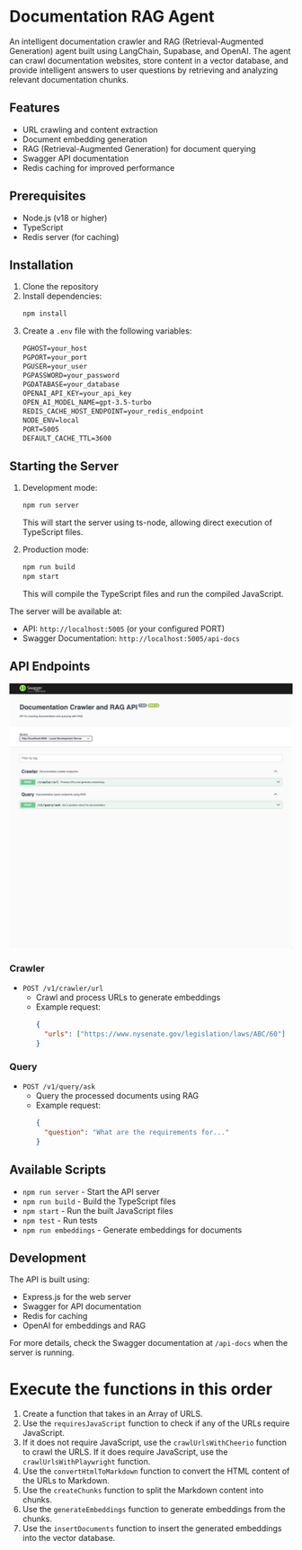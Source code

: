 # Documentation RAG Agent

An intelligent documentation crawler and RAG (Retrieval-Augmented Generation) agent built using LangChain, Supabase, and OpenAI. The agent can crawl documentation websites, store content in a vector database, and provide intelligent answers to user questions by retrieving and analyzing relevant documentation chunks.

## Features

- URL crawling and content extraction
- Document embedding generation
- RAG (Retrieval-Augmented Generation) for document querying
- Swagger API documentation
- Redis caching for improved performance

## Prerequisites

- Node.js (v18 or higher)
- TypeScript
- Redis server (for caching)

## Installation

1. Clone the repository
2. Install dependencies:
   ```bash
   npm install
   ```
3. Create a `.env` file with the following variables:
   ```env
   PGHOST=your_host
   PGPORT=your_port
   PGUSER=your_user
   PGPASSWORD=your_password
   PGDATABASE=your_database
   OPENAI_API_KEY=your_api_key
   OPEN_AI_MODEL_NAME=gpt-3.5-turbo
   REDIS_CACHE_HOST_ENDPOINT=your_redis_endpoint
   NODE_ENV=local
   PORT=5005
   DEFAULT_CACHE_TTL=3600
   ```

## Starting the Server

1. Development mode:
   ```bash
   npm run server
   ```
   This will start the server using ts-node, allowing direct execution of TypeScript files.

2. Production mode:
   ```bash
   npm run build
   npm start
   ```
   This will compile the TypeScript files and run the compiled JavaScript.

The server will be available at:
- API: `http://localhost:5005` (or your configured PORT)
- Swagger Documentation: `http://localhost:5005/api-docs`

## API Endpoints

![Swagger UI Documentation](images/swagger.png)

### Crawler

- `POST /v1/crawler/url`
  - Crawl and process URLs to generate embeddings
  - Example request:
    ```json
    {
      "urls": ["https://www.nysenate.gov/legislation/laws/ABC/60"]
    }
    ```

### Query

- `POST /v1/query/ask`
  - Query the processed documents using RAG
  - Example request:
    ```json
    {
      "question": "What are the requirements for..."
    }
    ```

## Available Scripts

- `npm run server` - Start the API server
- `npm run build` - Build the TypeScript files
- `npm start` - Run the built JavaScript files
- `npm test` - Run tests
- `npm run embeddings` - Generate embeddings for documents

## Development

The API is built using:
- Express.js for the web server
- Swagger for API documentation
- Redis for caching
- OpenAI for embeddings and RAG

For more details, check the Swagger documentation at `/api-docs` when the server is running.

# Execute the functions in this order
1. Create a function that takes in an Array of URLS.
2. Use the `requiresJavaScript` function to check if any of the URLs require JavaScript.
3. If it does not require JavaScript, use the `crawlUrlsWithCheerio` function to crawl the URLS. If it does require JavaScript, use the `crawlUrlsWithPlaywright` function.
4. Use the `convertHtmlToMarkdown` function to convert the HTML content of the URLs to Markdown.
5. Use the `createChunks` function to split the Markdown content into chunks.
6. Use the `generateEmbeddings` function to generate embeddings from the chunks.
7. Use the `insertDocuments` function to insert the generated embeddings into the vector database.
